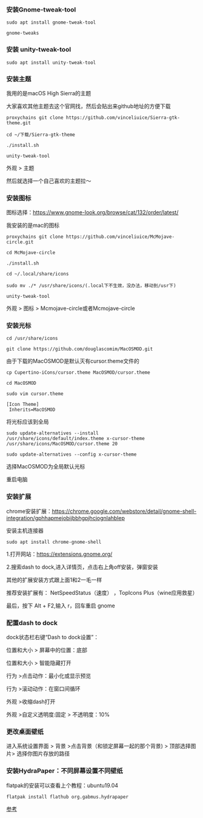 ### 安装Gnome-tweak-tool
```
sudo apt install gnome-tweak-tool

gnome-tweaks
```
### 安装 unity-tweak-tool 
```
sudo apt install unity-tweak-tool
```

### 安装主题
我用的是macOS High Sierra的主题

大家喜欢其他主题去这个官网找，然后会贴出来github地址的方便下载

```
proxychains git clone https://github.com/vinceliuice/Sierra-gtk-theme.git

cd ~/下载/Sierra-gtk-theme

./install.sh

unity-tweak-tool
```
外观 > 主题

然后就选择一个自己喜欢的主题拉～

### 安装图标
图标选择：https://www.gnome-look.org/browse/cat/132/order/latest/

我安装的是mac的图标
```
proxychains git clone https://github.com/vinceliuice/McMojave-circle.git

cd McMojave-circle

./install.sh

cd ~/.local/share/icons

sudo mv ./* /usr/share/icons/(.local下不生效，没办法，移动到/usr下)

unity-tweak-tool
```
外观 > 图标 > Mcmojave-circle或者Mcmojave-circle

### 安装光标
```
cd /usr/share/icons

git clone https://github.com/douglascomim/MacOSMOD.git
```
由于下载的MacOSMOD是默认灭有cursor.theme文件的
```
cp Cupertino-iCons/cursor.theme MacOSMOD/cursor.theme

cd MacOSMOD

sudo vim cursor.theme
```
```
[Icon Theme]
 Inherits=MacOSMOD
```
将光标应该到全局
```
sudo update-alternatives --install /usr/share/icons/default/index.theme x-cursor-theme /usr/share/icons/MacOSMOD/cursor.theme 20

sudo update-alternatives --config x-cursor-theme
```
选择MacOSMOD为全局默认光标

重启电脑

### 安装扩展
chrome安装扩展：https://chrome.google.com/webstore/detail/gnome-shell-integration/gphhapmejobijbbhgpjhcjognlahblep

安装主机连接器
```
sudo apt install chrome-gnome-shell
```
1.打开网站：https://extensions.gnome.org/

2.搜索dash to dock,进入详情页，点击右上角off安装，弹窗安装

其他的扩展安装方式跟上面1和2一毛一样

推荐安装扩展有： NetSpeedStatus（速度） ，TopIcons Plus（wine应用救星）

最后，按下 Alt + F2,输入 r，回车重启 gnome

### 配置dash to dock
dock状态栏右键“Dash to dock设置”：

位置和大小 > 屏幕中的位置：底部

位置和大小 > 智能隐藏打开

行为 >点击动作：最小化或显示预览

行为 >滚动动作：在窗口间循环

外观 >收缩dash打开

外观 >自定义透明度:固定 > 不透明度：10%

### 更改桌面壁纸
进入系统设置界面 > 背景 >点击背景（和锁定屏幕一起的那个背景) > 顶部选择图片> 选择你图片存放的路径

### 安装HydraPaper：不同屏幕设置不同壁纸
flatpak的安装可以查看上个教程：ubuntu19.04
```
flatpak install flathub org.gabmus.hydrapaper
```

[参考](https://www.jianshu.com/p/5bd14cbf7186)
